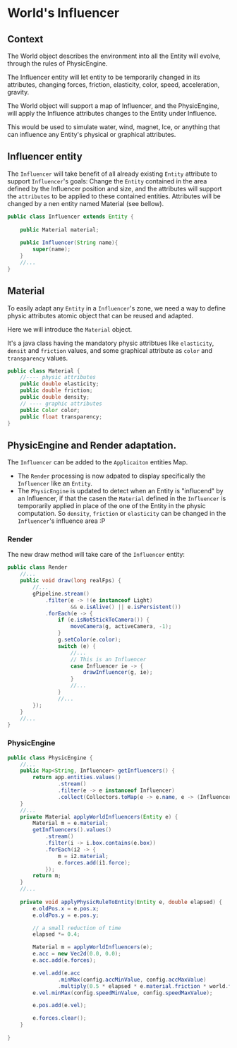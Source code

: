 # World's Influencer

## Context

The World object describes the environment into all the Entity will evolve, through the rules of PhysicEngine.

The Influencer entity will let entity to be temporarily changed in its attributes, changing forces, friction,
elasticity, color, speed, acceleration, gravity.

The World object will support a map of Influencer, and the PhysicEngine, will apply the Influence attributes changes to
the Entity under Influence.

This would be used to simulate water, wind, magnet, Ice, or anything that can influence any Entity's physical or
graphical attributes.

## Influencer entity

The `Influencer` will take benefit of all already existing `Entity` attribute to support `Influencer`'s goals:
Change the `Entity` contained in the area defined by the Influencer position and size, and the attributes will support
the `attributes` to be applied to these contained entities. Attributes will be changed by a nen entity named Material (see bellow).

```java 
public class Influencer extends Entity {
    
    public Material material;
    
    public Influencer(String name){
        super(name);
    }
    //...
}
```

## Material

To easily adapt any `Entity` in a `Influencer`'s zone, we need a way to define physic attributes atomic object that can
be reused and adapted.

Here we will introduce the `Material` object.

It's a java class having the mandatory physic attribtues like `elasticity`, `densit` and `friction` values, and some
graphical attribute as `color` and `transparency` values.

```java
public class Material {
    //---- physic attributes
    public double elasticity;
    public double friction;
    public double density;
    // ---- graphic attributes
    public Color color;
    public float transparency;
}
```

## PhysicEngine and Render adaptation.

The `Influencer` can be added to the `Applicaiton` entities Map.

- The `Render` processing is now adpated to display specifically the `Influencer` like an `Entity`.
- The `PhysicEngine` is updated to detect when an Entity is "influcend" by an Influencer, if that the casen the `Material` defined in the `Influencer` is temporarily applied in place of the one of the Entity in the physic computation. So `density`, `friction` or `elasticity` can be changed in the `Influencer`'s influence area :P

### Render

The new draw method will take care of the `Influencer` entity:

```java
public class Render
    //...
    public void draw(long realFps) {
        //...
        gPipeline.stream()
            .filter(e -> !(e instanceof Light)
                    && e.isAlive() || e.isPersistent())
            .forEach(e -> {
                if (e.isNotStickToCamera()) {
                    moveCamera(g, activeCamera, -1);
                }
                g.setColor(e.color);
                switch (e) {
                    //...
                    // This is an Influencer
                    case Influencer ie -> {
                        drawInfluencer(g, ie);
                    }
                    //...
                }
                //...
        });
    }
    //...
}
```

### PhysicEngine

```java
public class PhysicEngine {
    //...
    public Map<String, Influencer> getInfluencers() {
        return app.entities.values()
                .stream()
                .filter(e -> e instanceof Influencer)
                .collect(Collectors.toMap(e -> e.name, e -> (Influencer) e));
    }
    //...
    private Material applyWorldInfluencers(Entity e) {
        Material m = e.material;
        getInfluencers().values()
            .stream()
            .filter(i -> i.box.contains(e.box))
            .forEach(i2 -> {
                m = i2.material;
                e.forces.add(i1.force);
            });
        return m;
    }
    //...
    
    private void applyPhysicRuleToEntity(Entity e, double elapsed) {
        e.oldPos.x = e.pos.x;
        e.oldPos.y = e.pos.y;

        // a small reduction of time
        elapsed *= 0.4;

        Material m = applyWorldInfluencers(e);
        e.acc = new Vec2d(0.0, 0.0);
        e.acc.add(e.forces);

        e.vel.add(e.acc
                .minMax(config.accMinValue, config.accMaxValue)
                .multiply(0.5 * elapsed * e.material.friction * world.friction));
        e.vel.minMax(config.speedMinValue, config.speedMaxValue);

        e.pos.add(e.vel);

        e.forces.clear();
    }
    
}
```
